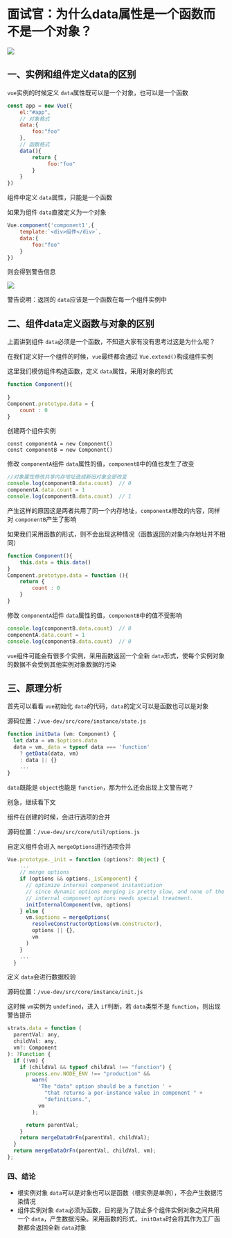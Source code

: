 # 面试官：为什么data属性是一个函数而不是一个对象？

 ![](https://static.vue-js.com/83e51560-3acc-11eb-85f6-6fac77c0c9b3.png)

## 一、实例和组件定义data的区别

`vue`实例的时候定义 `data`属性既可以是一个对象，也可以是一个函数

```js
const app = new Vue({
    el:"#app",
    // 对象格式
    data:{
        foo:"foo"
    },
    // 函数格式
    data(){
        return {
             foo:"foo"
        }
    }
})
```

组件中定义 `data`属性，只能是一个函数

如果为组件 `data`直接定义为一个对象

```js
Vue.component('component1',{
    template:`<div>组件</div>`,
    data:{
        foo:"foo"
    }
})
```

则会得到警告信息

 ![](https://static.vue-js.com/8e6fc0c0-3acc-11eb-ab90-d9ae814b240d.png)

警告说明：返回的 `data`应该是一个函数在每一个组件实例中

## 二、组件data定义函数与对象的区别

上面讲到组件 `data`必须是一个函数，不知道大家有没有思考过这是为什么呢？

在我们定义好一个组件的时候，`vue`最终都会通过 `Vue.extend()`构成组件实例

这里我们模仿组件构造函数，定义 `data`属性，采用对象的形式

```js
function Component(){
 
}
Component.prototype.data = {
	count : 0
}
```

创建两个组件实例

```
const componentA = new Component()
const componentB = new Component()
```

修改 `componentA`组件 `data`属性的值，`componentB`中的值也发生了改变

```js
//对象属性修改共享内存地址造成新旧对象全部改变
console.log(componentB.data.count)  // 0
componentA.data.count = 1
console.log(componentB.data.count)  // 1
```

产生这样的原因这是两者共用了同一个内存地址，`componentA`修改的内容，同样对 `componentB`产生了影响

如果我们采用函数的形式，则不会出现这种情况（函数返回的对象内存地址并不相同）

```js
function Component(){
	this.data = this.data()
}
Component.prototype.data = function (){
    return {
   		count : 0
    }
}
```

修改 `componentA`组件 `data`属性的值，`componentB`中的值不受影响

```js
console.log(componentB.data.count)  // 0
componentA.data.count = 1
console.log(componentB.data.count)  // 0
```

`vue`组件可能会有很多个实例，采用函数返回一个全新 `data`形式，使每个实例对象的数据不会受到其他实例对象数据的污染

## 三、原理分析

首先可以看看 `vue`初始化 `data`的代码，`data`的定义可以是函数也可以是对象

源码位置：`/vue-dev/src/core/instance/state.js`

```js
function initData (vm: Component) {
  let data = vm.$options.data
  data = vm._data = typeof data === 'function'
    ? getData(data, vm)
    : data || {}
    ...
}
```

`data`既能是 `object`也能是 `function`，那为什么还会出现上文警告呢？

别急，继续看下文

组件在创建的时候，会进行选项的合并

源码位置：`/vue-dev/src/core/util/options.js`

自定义组件会进入 `mergeOptions`进行选项合并

```js
Vue.prototype._init = function (options?: Object) {
    ...
    // merge options
    if (options && options._isComponent) {
      // optimize internal component instantiation
      // since dynamic options merging is pretty slow, and none of the
      // internal component options needs special treatment.
      initInternalComponent(vm, options)
    } else {
      vm.$options = mergeOptions(
        resolveConstructorOptions(vm.constructor),
        options || {},
        vm
      )
    }
    ...
  }
```

定义 `data`会进行数据校验

源码位置：`/vue-dev/src/core/instance/init.js`

这时候 `vm`实例为 `undefined`，进入 `if`判断，若 `data`类型不是 `function`，则出现警告提示

```js
strats.data = function (
  parentVal: any,
  childVal: any,
  vm?: Component
): ?Function {
  if (!vm) {
    if (childVal && typeof childVal !== "function") {
      process.env.NODE_ENV !== "production" &&
        warn(
          'The "data" option should be a function ' +
            "that returns a per-instance value in component " +
            "definitions.",
          vm
        );

      return parentVal;
    }
    return mergeDataOrFn(parentVal, childVal);
  }
  return mergeDataOrFn(parentVal, childVal, vm);
};
```

### 四、结论

- 根实例对象 `data`可以是对象也可以是函数（根实例是单例），不会产生数据污染情况
- 组件实例对象 `data`必须为函数，目的是为了防止多个组件实例对象之间共用一个 `data`，产生数据污染。采用函数的形式，`initData`时会将其作为工厂函数都会返回全新 `data`对象
